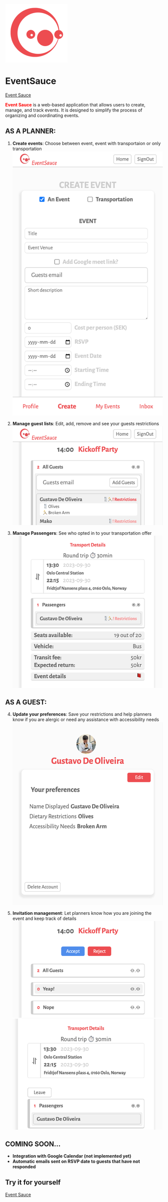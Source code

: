 <img src="app/assets/Logo1.png" alt="Logo" width="200" style="margin: auto;">

# EventSauce
[Event Sauce](https://event-sauce.vercel.app)

<span style="color:red; font-weight:bold">Event Sauce</span> is a web-based application that allows users to create, manage, and track events. It is designed to simplify the process of organizing and coordinating events.


## AS A PLANNER:

1. **Create events**: Choose between event, event with transportaion or only transportation
![Create-event](./app/assets/create-form.png)

2. **Manage guest lists**: Edit, add, remove and see your guests restrictions
![guest-list](./app/assets/guests.png)

3. **Manage Passengers**: See who opted in to your transportation offer
![passengers](./app/assets/passengers.png)

## AS A GUEST:

4. **Update your preferences**: Save your restrictions and help planners know if you are alergic or need any assistance with accessibility needs
![profile-image](./app/assets/user-profile.png)

6. **Invitation management**: Let planners know how you are joining the event and keep track of details
![answer-invite](./app/assets/answer.png)
![join-ride](./app/assets/join-ride.png)

## COMING SOON...

- **Integration with Google Calendar (not implemented yet)**
- **Automatic emails sent on RSVP date to guests that have not responded**

## Try it for yourself

[Event Sauce](https://event-sauce.vercel.app)